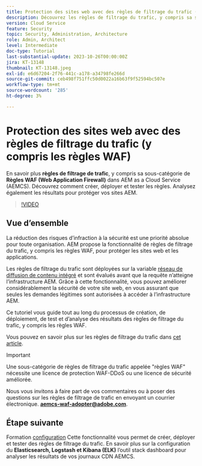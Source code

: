 ```yaml
---
title: Protection des sites web avec des règles de filtrage du trafic (y compris les règles WAF)
description: Découvrez les règles de filtrage du trafic, y compris sa sous-catégorie de règles de pare-feu d’applications web (WAF). Comment créer, déployer et tester les règles. Analysez également les résultats pour protéger vos sites AEM.
version: Cloud Service
feature: Security
topic: Security, Administration, Architecture
role: Admin, Architect
level: Intermediate
doc-type: Tutorial
last-substantial-update: 2023-10-26T00:00:00Z
jira: KT-13148
thumbnail: KT-13148.jpeg
exl-id: e6d67204-2f76-441c-a178-a34798fe266d
source-git-commit: ceb498f751ffc50d0022a16b63f9f52594bc507e
workflow-type: tm+mt
source-wordcount: '285'
ht-degree: 3%

---
```


# Protection des sites web avec des règles de filtrage du trafic (y compris les règles WAF)

En savoir plus **règles de filtrage de trafic**, y compris sa sous-catégorie de **Règles WAF (Web Application Firewall)** dans AEM as a Cloud Service (AEMCS). Découvrez comment créer, déployer et tester les règles. Analysez également les résultats pour protéger vos sites AEM.

>[!VIDEO](https://video.tv.adobe.com/v/3425401?quality=12&learn=on)

## Vue d’ensemble

La réduction des risques d’infraction à la sécurité est une priorité absolue pour toute organisation. AEM propose la fonctionnalité de règles de filtrage du trafic, y compris les règles WAF, pour protéger les sites web et les applications.

Les règles de filtrage du trafic sont déployées sur la variable [réseau de diffusion de contenu intégré](https://experienceleague.adobe.com/docs/experience-manager-cloud-service/content/implementing/content-delivery/cdn.html?lang=fr) et sont évalués avant que la requête n’atteigne l’infrastructure AEM. Grâce à cette fonctionnalité, vous pouvez améliorer considérablement la sécurité de votre site web, en vous assurant que seules les demandes légitimes sont autorisées à accéder à l’infrastructure AEM.

Ce tutoriel vous guide tout au long du processus de création, de déploiement, de test et d’analyse des résultats des règles de filtrage du trafic, y compris les règles WAF.

Vous pouvez en savoir plus sur les règles de filtrage du trafic dans [cet article](https://experienceleague.adobe.com/docs/experience-manager-cloud-service/content/security/traffic-filter-rules-including-waf.html?lang=en).

>[!IMPORTANT]
>
> Une sous-catégorie de règles de filtrage du trafic appelée &quot;règles WAF&quot; nécessite une licence de protection WAF-DDoS ou une licence de sécurité améliorée.

Nous vous invitons à faire part de vos commentaires ou à poser des questions sur les règles de filtrage de trafic en envoyant un courrier électronique. **aemcs-waf-adopter@adobe.com**.

## Étape suivante

Formation [configuration](./how-to-setup.md) Cette fonctionnalité vous permet de créer, déployer et tester des règles de filtrage du trafic. En savoir plus sur la configuration du **Elasticsearch, Logstash et Kibana (ELK)** l’outil stack dashboard pour analyser les résultats de vos journaux CDN AEMCS.


